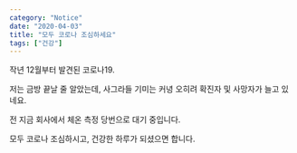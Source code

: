 ```yaml
---
category: "Notice"
date: "2020-04-03"
title: "모두 코로나 조심하세요"
tags: ["건강"]
---
```


작년 12월부터 발견된 코로나19.  

저는 금방 끝날 줄 알았는데, 사그라들 기미는 커녕 오히려 확진자 및 사망자가 늘고 있네요.  

전 지금 회사에서 체온 측정 당번으로 대기 중입니다.  

모두 코로나 조심하시고, 건강한 하루가 되셨으면 합니다.